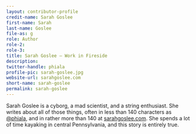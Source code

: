 ```yaml
---
layout: contributor-profile
credit-name: Sarah Goslee
first-name: Sarah
last-name: Goslee
file-as: g
role: Author
role-2:
role-3:
title: Sarah Goslee — Work in Fireside
description:
twitter-handle: phiala
profile-pic: sarah-goslee.jpg
website-url: sarahgoslee.com
short-name: sarah-goslee
permalink: sarah-goslee
---
```

Sarah Goslee is a cyborg, a mad scientist, and a string enthusiast. She writes about all of those things, often in less than 140 characters as [@phiala](https:/twitter.com/phiala), and in rather more than 140 at [sarahgoslee.com](http://www.sarahgoslee.com). She spends a lot of time kayaking in central Pennsylvania, and this story is entirely true.
